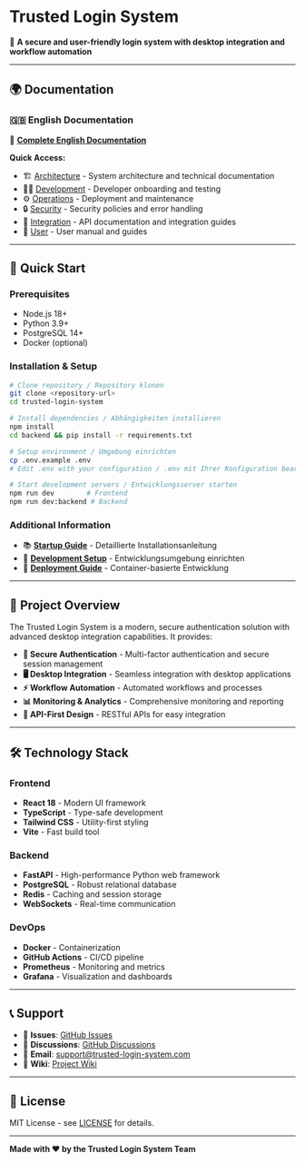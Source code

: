# Trusted Login System

🔐 **A secure and user-friendly login system with desktop integration and workflow automation**

---

## 🌍 Documentation

<!-- Note: German documentation has been removed. Please use the English documentation below. -->

### 🇬🇧 English Documentation

📖 **[Complete English Documentation](docs/en/README.md)**

**Quick Access:**
- 🏗️ [Architecture](docs/en/architecture/) - System architecture and technical documentation
- 👨‍💻 [Development](docs/en/development/) - Developer onboarding and testing
- ⚙️ [Operations](docs/en/operations/) - Deployment and maintenance
- 🔒 [Security](docs/en/security/) - Security policies and error handling
- 🔗 [Integration](docs/en/integration/) - API documentation and integration guides
- 👤 [User](docs/en/user/) - User manual and guides

---

## 🚀 Quick Start

### Prerequisites

- Node.js 18+ 
- Python 3.9+
- PostgreSQL 14+
- Docker (optional)

### Installation & Setup

```bash
# Clone repository / Repository klonen
git clone <repository-url>
cd trusted-login-system

# Install dependencies / Abhängigkeiten installieren
npm install
cd backend && pip install -r requirements.txt

# Setup environment / Umgebung einrichten
cp .env.example .env
# Edit .env with your configuration / .env mit Ihrer Konfiguration bearbeiten

# Start development servers / Entwicklungsserver starten
npm run dev        # Frontend
npm run dev:backend # Backend
```

### Additional Information

- 📚 **[Startup Guide](STARTUP_GUIDE.md)** - Detaillierte Installationsanleitung
- 🔧 **[Development Setup](docs/en/development/developer_onboarding.md)** - Entwicklungsumgebung einrichten
- 🐳 **[Deployment Guide](docs/en/operations/deployment_guide.md)** - Container-basierte Entwicklung

---

## 🎯 Project Overview



The Trusted Login System is a modern, secure authentication solution with advanced desktop integration capabilities. It provides:

- **🔐 Secure Authentication** - Multi-factor authentication and secure session management
- **🖥️ Desktop Integration** - Seamless integration with desktop applications
- **⚡ Workflow Automation** - Automated workflows and processes
- **📊 Monitoring & Analytics** - Comprehensive monitoring and reporting
- **🔧 API-First Design** - RESTful APIs for easy integration

---

## 🛠️ Technology Stack

### Frontend
- **React 18** - Modern UI framework
- **TypeScript** - Type-safe development
- **Tailwind CSS** - Utility-first styling
- **Vite** - Fast build tool

### Backend
- **FastAPI** - High-performance Python web framework
- **PostgreSQL** - Robust relational database
- **Redis** - Caching and session storage
- **WebSockets** - Real-time communication

### DevOps
- **Docker** - Containerization
- **GitHub Actions** - CI/CD pipeline
- **Prometheus** - Monitoring and metrics
- **Grafana** - Visualization and dashboards

---

## 📞 Support

- 🐛 **Issues**: [GitHub Issues](https://github.com/your-repo/issues)
- 💬 **Discussions**: [GitHub Discussions](https://github.com/your-repo/discussions)
- 📧 **Email**: support@trusted-login-system.com
- 📖 **Wiki**: [Project Wiki](https://github.com/your-repo/wiki)

---

## 📄 License

MIT License - see [LICENSE](LICENSE) for details.

---

**Made with ❤️ by the Trusted Login System Team**
